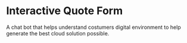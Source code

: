 # Interactive Quote Form

A chat bot that helps understand costumers digital environment to help generate the best cloud solution possible.

